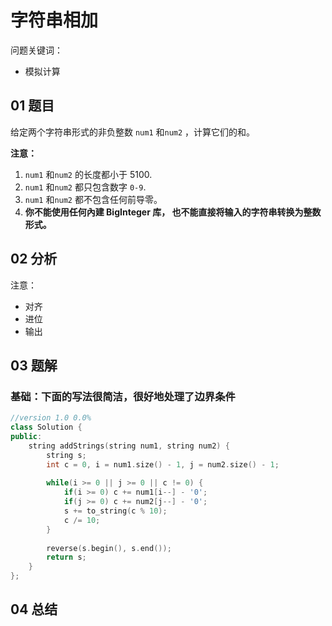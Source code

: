 # 字符串相加
问题关键词：

- 模拟计算

## 01 题目

给定两个字符串形式的非负整数 `num1` 和`num2` ，计算它们的和。

**注意：**

1. `num1` 和`num2` 的长度都小于 5100.
2. `num1` 和`num2` 都只包含数字 `0-9`.
3. `num1` 和`num2` 都不包含任何前导零。
4. **你不能使用任何內建 BigInteger 库， 也不能直接将输入的字符串转换为整数形式。**

## 02 分析

注意：

- 对齐
- 进位
- 输出

## 03 题解

### 基础：下面的写法很简洁，很好地处理了边界条件

```c++
//version 1.0 0.0%
class Solution {
public:
    string addStrings(string num1, string num2) {
        string s;
        int c = 0, i = num1.size() - 1, j = num2.size() - 1;
        
        while(i >= 0 || j >= 0 || c != 0) {
            if(i >= 0) c += num1[i--] - '0';
            if(j >= 0) c += num2[j--] - '0';
            s += to_string(c % 10);
            c /= 10;
        } 
        
        reverse(s.begin(), s.end());
        return s;
    }
};
```

## 04 总结

